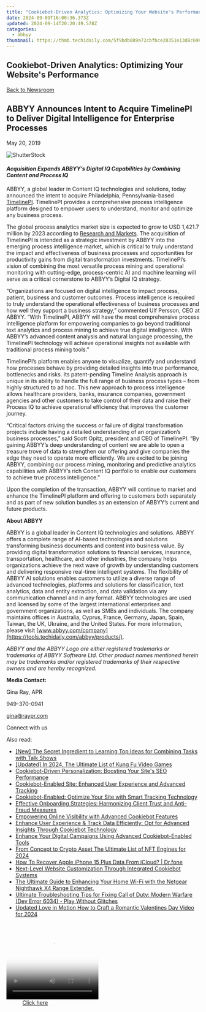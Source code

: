 ```yaml
---
title: "Cookiebot-Driven Analytics: Optimizing Your Website's Performance"
date: 2024-09-09T16:00:36.373Z
updated: 2024-09-14T20:20:49.578Z
categories:
  - abbyy
thumbnail: https://thmb.techidaily.com/5f9bdb089a72cbfbce20351e13d8c69867a47335c73b8710c5509727c5e15028.jpg
---
```


## Cookiebot-Driven Analytics: Optimizing Your Website's Performance

[Back to Newsroom](https://tools.techidaily.com/abbyy/products/)

## ABBYY Announces Intent to Acquire TimelinePI to Deliver Digital Intelligence for Enterprise Processes

May 20, 2019

![ShutterStock](https://content.abbyy.com/-/media/project/abbyy/abbyy/branchtemplates/shutterstock_1272462163_1296-x-729.jpg?h=729&iar=0&w=1296)

#### _Acquisition Expands ABBYY’s Digital IQ Capabilities by Combining Content and Process IQ_

ABBYY, a global leader in Content IQ technologies and solutions, today announced the intent to acquire Philadelphia, Pennsylvania-based [TimelinePI](https://tools.techidaily.com/abbyy/products/). TimelinePI provides a comprehensive process intelligence platform designed to empower users to understand, monitor and optimize any business process.

The global process analytics market size is expected to grow to USD 1,421.7 million by 2023 according to [Research and Markets](https://www.researchandmarkets.com/research/qfxh3f/global%5Fprocess?w=4 "Research and Markets"). The acquisition of TimelinePI is intended as a strategic investment by ABBYY into the emerging process intelligence market, which is critical to truly understand the impact and effectiveness of business processes and opportunities for productivity gains from digital transformation investments. TimelinePI’s vision of combining the most versatile process mining and operational monitoring with cutting-edge, process-centric AI and machine learning will serve as a critical cornerstone to ABBYY’s Digital IQ strategy.

“Organizations are focused on digital intelligence to impact process, patient, business and customer outcomes. Process intelligence is required to truly understand the operational effectiveness of business processes and how well they support a business strategy,” commented Ulf Persson, CEO at ABBYY. “With TimelinePI, ABBYY will have the most comprehensive process intelligence platform for empowering companies to go beyond traditional text analytics and process mining to achieve true digital intelligence. With ABBYY’s advanced content analysis and natural language processing, the TimelinePI technology will achieve operational insights not available with traditional process mining tools.”

TimelinePI’s platform enables anyone to visualize, quantify and understand how processes behave by providing detailed insights into true performance, bottlenecks and risks. Its patent-pending Timeline Analysis approach is unique in its ability to handle the full range of business process types – from highly structured to ad hoc. This new approach to process intelligence allows healthcare providers, banks, insurance companies, government agencies and other customers to take control of their data and raise their Process IQ to achieve operational efficiency that improves the customer journey.

“Critical factors driving the success or failure of digital transformation projects include having a detailed understanding of an organization’s business processes,” said Scott Opitz, president and CEO of TimelinePI. “By gaining ABBYY’s deep understanding of content we are able to open a treasure trove of data to strengthen our offering and give companies the edge they need to operate more efficiently. We are excited to be joining ABBYY, combining our process mining, monitoring and predictive analytics capabilities with ABBYY’s rich Content IQ portfolio to enable our customers to achieve true process intelligence.”

Upon the completion of the transaction, ABBYY will continue to market and enhance the TimelinePI platform and offering to customers both separately and as part of new solution bundles as an extension of ABBYY’s current and future products.

  
**About ABBYY**

ABBYY is a global leader in Content IQ technologies and solutions. ABBYY offers a complete range of AI-based technologies and solutions transforming business documents and content into business value. By providing digital transformation solutions to financial services, insurance, transportation, healthcare, and other industries, the company helps organizations achieve the next wave of growth by understanding customers and delivering responsive real-time intelligent systems. The flexibility of ABBYY AI solutions enables customers to utilize a diverse range of advanced technologies, platforms and solutions for classification, text analytics, data and entity extraction, and data validation via any communication channel and in any format. ABBYY technologies are used and licensed by some of the largest international enterprises and government organizations, as well as SMBs and individuals. The company maintains offices in Australia, Cyprus, France, Germany, Japan, Spain, Taiwan, the UK, Ukraine, and the United States. For more information, please visit [www.abbyy.com/company](https://tools.techidaily.com/abbyy/products/).

_ABBYY and the ABBYY Logo are either registered trademarks or trademarks of ABBYY Software Ltd. Other product names mentioned herein may be trademarks and/or registered trademarks of their respective owners and are hereby recognized._

  
**Media Contact:**

Gina Ray, APR

949-370-0941

[gina@raypr.com](https://tools.techidaily.com/abbyy/products/)  

  
Connect with us

<ins class="adsbygoogle"
     style="display:block"
     data-ad-format="autorelaxed"
     data-ad-client="ca-pub-7571918770474297"
     data-ad-slot="1223367746"></ins>

<ins class="adsbygoogle"
     style="display:block"
     data-ad-client="ca-pub-7571918770474297"
     data-ad-slot="8358498916"
     data-ad-format="auto"
     data-full-width-responsive="true"></ins>

<span class="atpl-alsoreadstyle">Also read:</span>
<div><ul>
<li><a href="https://some-skills.techidaily.com/new-the-secret-ingredient-to-learning-top-ideas-for-combining-tasks-with-talk-shows/"><u>[New] The Secret Ingredient to Learning Top Ideas for Combining Tasks with Talk Shows</u></a></li>
<li><a href="https://video-capture.techidaily.com/updated-in-2024-the-ultimate-list-of-kung-fu-video-games/"><u>[Updated] In 2024, The Ultimate List of Kung Fu Video Games</u></a></li>
<li><a href="https://solve-manuals.techidaily.com/cookiebot-driven-personalization-boosting-your-sites-seo-performance/"><u>Cookiebot-Driven Personalization: Boosting Your Site's SEO Performance</u></a></li>
<li><a href="https://solve-manuals.techidaily.com/cookiebot-enabled-site-enhanced-user-experience-and-advanced-tracking/"><u>Cookiebot-Enabled Site: Enhanced User Experience and Advanced Tracking</u></a></li>
<li><a href="https://solve-manuals.techidaily.com/cookiebot-enabled-optimize-your-site-with-smart-tracking-technology/"><u>Cookiebot-Enabled: Optimize Your Site with Smart Tracking Technology</u></a></li>
<li><a href="https://solve-manuals.techidaily.com/effective-onboarding-strategies-harmonizing-client-trust-and-anti-fraud-measures/"><u>Effective Onboarding Strategies: Harmonizing Client Trust and Anti-Fraud Measures</u></a></li>
<li><a href="https://solve-manuals.techidaily.com/empowering-online-visibility-with-advanced-cookiebot-features/"><u>Empowering Online Visibility with Advanced Cookiebot Features</u></a></li>
<li><a href="https://solve-manuals.techidaily.com/enhance-user-experience-and-track-data-efficiently-opt-for-advanced-insights-through-cookiebot-technology/"><u>Enhance User Experience & Track Data Efficiently: Opt for Advanced Insights Through Cookiebot Technology</u></a></li>
<li><a href="https://solve-manuals.techidaily.com/enhance-your-digital-campaigns-using-advanced-cookiebot-enabled-tools/"><u>Enhance Your Digital Campaigns Using Advanced Cookiebot-Enabled Tools</u></a></li>
<li><a href="https://some-knowledge.techidaily.com/from-concept-to-crypto-asset-the-ultimate-list-of-nft-engines-for-2024/"><u>From Concept to Crypto Asset The Ultimate List of NFT Engines for 2024</u></a></li>
<li><a href="https://techidaily.com/how-to-recover-apple-iphone-15-plus-data-from-icloud-drfone-by-drfone-ios-data-recovery-ios-data-recovery/"><u>How To Recover Apple iPhone 15 Plus Data From iCloud? | Dr.fone</u></a></li>
<li><a href="https://data-safeguard.techidaily.com/next-level-website-customization-through-integrated-cookiebot-systems/"><u>Next-Level Website Customization Through Integrated Cookiebot Systems</u></a></li>
<li><a href="https://buynow-reviews.techidaily.com/the-ultimate-guide-to-enhancing-your-home-wi-fi-with-the-netgear-nighthawk-x4-range-extender/"><u>The Ultimate Guide to Enhancing Your Home Wi-Fi with the Netgear Nighthawk X4 Range Extender.</u></a></li>
<li><a href="https://win-solutions.techidaily.com/ultimate-troubleshooting-tips-for-fixing-call-of-duty-modern-warfare-dev-error-6034-play-without-glitches/"><u>Ultimate Troubleshooting Tips for Fixing Call of Duty: Modern Warfare (Dev Error 6034) - Play Without Glitches</u></a></li>
<li><a href="https://smart-video-creator.techidaily.com/updated-love-in-motion-how-to-craft-a-romantic-valentines-day-video-for-2024/"><u>Updated Love in Motion How to Craft a Romantic Valentines Day Video for 2024</u></a></li>
</ul></div>

<!-- affiliate ads begin -->
<span id="1265663">
					<video width="240" height="200" style="cursor:pointer"
           poster="//a.impactradius-go.com/display-clicktoplayimage/1265663.png"
           onclick="if(!this.playClicked){this.play();this.setAttribute('controls',true);this.playClicked=true;}">
	   <source src="//a.impactradius-go.com/display-ad/4482-1265663">
	   <img src="//a.impactradius-go.com/display-clicktoplayimage/1265663.png" style="border: none; height: 100%; width: 100%; object-fit: contain">
	</video>
	<div style="width:150px;text-align:center"><a href="javascript:window.open(decodeURIComponent('https%3A%2F%2Fmartinic.evyy.net%2Fc%2F5597632%2F1265663%2F4482'), '_blank');void(0);">Click here</a></div>
</span>
<img height="0" width="0" src="https://imp.pxf.io/i/5597632/1265663/4482" style="position:absolute;visibility:hidden;" border="0" />
<!-- affiliate ads end -->

